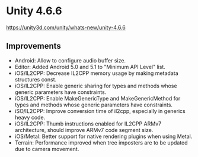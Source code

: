 # Unity 4.6.6

https://unity3d.com/unity/whats-new/unity-4.6.6

## Improvements



*   Android: Allow to configure audio buffer size.
*   Editor: Added Android 5.0 and 5.1 to "Minimum API Level" list.
*   iOS/IL2CPP: Decrease IL2CPP memory usage by making metadata structures const.
*   iOS/IL2CPP: Enable generic sharing for types and methods whose generic parameters have constraints.
*   iOS/IL2CPP: Enable MakeGenericType and MakeGenericMethod for types and methods whose generic parameters have constraints.
*   iSO/IL2CPP: Improve conversion time of il2cpp, especially in generics heavy code.
*   iOS/IL2CPP: Thumb instructions enabled for IL2CPP ARMv7 architecture, should improve ARMv7 code segment size.
*   iOS/Metal: Better support for native rendering plugins when using Metal.
*   Terrain: Performance improved when tree imposters are to be updated due to camera movement.